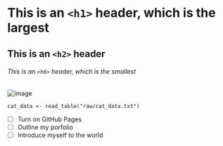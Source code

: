 # This is an `<h1>` header, which is the largest
## This is an `<h2>` header
###### This is an `<h6>` header, which is the smallest


![image](https://user-images.githubusercontent.com/91294567/174486064-67915331-ff33-4884-a6b7-77472c4459dd.png)

```
cat_data <- read_table("raw/cat_data.txt")
```


- [ ] Turn on GitHub Pages
- [ ] Outline my porfolio
- [ ] Introduce myself to the world
